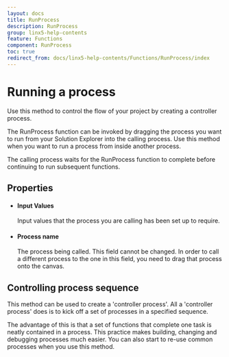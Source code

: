 ```yaml
---
layout: docs
title: RunProcess
description: RunProcess
group: linx5-help-contents
feature: Functions
component: RunProcess
toc: true
redirect_from: docs/linx5-help-contents/Functions/RunProcess/index
---
```

Running a process
=================

Use this method to control the flow of your project by creating a
controller process.

The RunProcess function can be invoked by dragging the process you want
to run from your Solution Explorer into the calling process. Use this
method when you want to run a process from inside another process.

The calling process waits for the RunProcess function to complete before
continuing to run subsequent functions.

Properties
----------

-  #### Input Values

    Input values that the process you are calling has been set up to
    require.

-  #### Process name

    The process being called. This field cannot be changed. In order to
    call a different process to the one in this field, you need to drag
    that process onto the canvas.

Controlling process sequence
----------------------------

This method can be used to create a 'controller process'. All a 'controller process' does is to kick off a set of processes in a specified sequence. 

The advantage of this is that a set of functions that complete one task is neatly contained in a process. This practice makes building, changing and debugging processes much easier. You can also start to re-use common processes when you use this method. 
